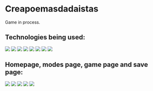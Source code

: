 # Creapoemasdadaistas

Game in process.

## Technologies being used:

<img src="https://img.shields.io/badge/HTML5-E34F26?style=for-the-badge&logo=html5&logoColor=white" />  <img src="https://img.shields.io/badge/CSS3-1572B6?style=for-the-badge&logo=css3&logoColor=white" />  <img src="https://img.shields.io/badge/React-20232A?style=for-the-badge&logo=react&logoColor=61DAFB" />  <img src="https://img.shields.io/badge/Next-20232A?style=for-the-badge&logo=next.js&logoColor=white" />  <img src="https://img.shields.io/badge/Material--UI-0081CB?style=for-the-badge&logo=material-ui&logoColor=white" />
<img src="https://img.shields.io/badge/Redux-593D88?style=for-the-badge&logo=redux&logoColor=white" />  <img src="https://img.shields.io/badge/Node.js-339933?style=for-the-badge&logo=nodedotjs&logoColor=white" />  <img src="https://img.shields.io/badge/MongoDB-47A248?style=for-the-badge&logo=MongoDB&logoColor=white" />

## Homepage, modes page, game page and save page:

<img src="https://res.cloudinary.com/djqqjhsaq/image/upload/v1642716972/HomePage_-_views_tv55iu.png" />

<img src="https://res.cloudinary.com/djqqjhsaq/image/upload/v1642716974/HomePage_Yellow_-_views_vivcwl.png" />

<img src="https://res.cloudinary.com/djqqjhsaq/image/upload/v1642716974/ModesPage_-_views_n4ztkf.png" />

<img src="https://res.cloudinary.com/djqqjhsaq/image/upload/v1642716967/GamePage_-_views_fy97mp.png" />

<img src="https://res.cloudinary.com/djqqjhsaq/image/upload/v1642716967/SavePoem_-_views_fcudy3.png" />

